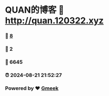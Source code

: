 # QUAN的博客 :link: http://quan.120322.xyz 
### :page_facing_up: [8](http://quan.120322.xyz/tag.html) 
### :speech_balloon: 2 
### :hibiscus: 6645 
### :alarm_clock: 2024-08-21 21:52:27 
### Powered by :heart: [Gmeek](https://github.com/Meekdai/Gmeek)
